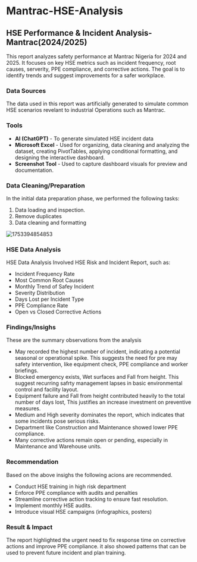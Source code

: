 # Mantrac-HSE-Analysis
## HSE Performance & Incident Analysis-Mantrac(2024/2025)

This report analyzes safety performance at Mantrac Nigeria for 2024 and 2025. It focuses on key HSE metrics such as incident frequency, root causes, serverity, PPE compliance, and corrective actions. The goal is to identify trends and suggest improvements for a safer workplace.

### Data Sources

The data used in this report was artificially generated to simulate common HSE scenarios revelant to industrial Operations such as Mantrac.

### Tools

- **AI (ChatGPT)** - To generate simulated HSE incident data 
- **Microsoft Excel** - Used for organizing, data cleaning and analyzing the dataset, creating PivotTables, applying conditional formatting, and designing the interactive dashboard.
- **Screenshot Tool** - Used to capture dashboard visuals for preview and documentation.


### Data Cleaning/Preparation

In the initial data preparation phase, we performed the following tasks:
1. Data loading and inspection.
2. Remove duplicates 
3. Data cleaning and formatting

![1753394854853](https://github.com/user-attachments/assets/5eb3c036-d2ed-4490-a3a0-cc9f186e024b)

### HSE Data Analysis

HSE Data Analysis Involved HSE Risk and Incident Report, such as:

- Incident Frequency Rate
- Most Common Root Causes
- Monthly Trend of Safey Incident 
- Severity Distribution 
- Days Lost per Incident Type 
- PPE Compliance Rate
- Open vs Closed Corrective Actions

### Findings/Insighs
These are the summary observations from the analysis
- May recorded the highest number of incident, indicating a potential seasonal or operational spike. This suggests the need for pre may safety intervention, like equipment check, PPE compliance and worker briefings.
- Blocked emergency exists, Wet surfaces and Fall from height. This suggest recurring safrty management lapses in basic environmental control and facility layout.
- Equipment failure and Fall from height contributed heavily to the total number of days lost, This justifies an increase investment on preventive measures.
- Medium and High severity dominates the report, which indicates that some incidents pose serious risks.
- Department like Construction and Maintenance showed lower PPE compliance.
- Many corrective actions remain open or pending, especially in Maintenance and Warehouse units.

 ### Recommendation 
 Based on the above insighs the following acions are recommended.
 - Conduct HSE training in high risk department
 - Enforce PPE compliance with audits and penalties
 - Streamline corrective action tracking to ensure fast resolution.
 - Implement monthly HSE audits.
 - Introduce visual HSE campaigns (infographics, posters)

 ### Result & Impact 
 The report highlighted the urgent need to fix response time on corrective actions and improve PPE compliance. it also showed patterns that can be used to prevent future incident and plan training.
